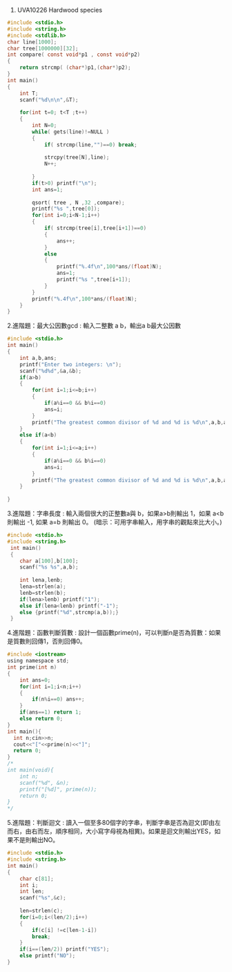 1. UVA10226 Hardwood species 

```C
#include <stdio.h>
#include <string.h>
#include <stdlib.h>
char line[1000];
char tree[1000000][32];
int compare( const void*p1 , const void*p2)
{
	return strcmp( (char*)p1,(char*)p2);
}
int main()
{
	int T;
	scanf("%d\n\n",&T);
	
	for(int t=0; t<T ;t++)
	{
		int N=0;
		while( gets(line)!=NULL )
		{
			if( strcmp(line,"")==0) break;
			
			strcpy(tree[N],line);
			N++;
			
		}
		if(t>0) printf("\n");
		int ans=1;
	
		qsort( tree , N ,32 ,compare);
		printf("%s ",tree[0]);
		for(int i=0;i<N-1;i++)
		{
			if( strcmp(tree[i],tree[i+1])==0)
			{
				ans++;
			}
			else
			{
				printf("%.4f\n",100*ans/(float)N);
				ans=1;
				printf("%s ",tree[i+1]);
			}
		}
		printf("%.4f\n",100*ans/(float)N);
	}
}
```
2.進階題：最大公因數gcd : 輸入二整數 a b，輸出a b最大公因數 

```C
#include <stdio.h>
int main()
{
	int a,b,ans;
	printf("Enter two integers: \n");
	scanf("%d%d",&a,&b);
	if(a>b)
	{
		for(int i=1;i<=b;i++)
		{
			if(a%i==0 && b%i==0) 
			ans=i;
		}
		printf("The greatest common divisor of %d and %d is %d\n",a,b,ans);
	}
	else if(a<b)
	{
		for(int i=1;i<=a;i++)
		{
			if(a%i==0 && b%i==0)
			ans=i;
		}
		printf("The greatest common divisor of %d and %d is %d\n",a,b,ans);
	}
	
}
```
3.進階題：字串長度 : 輸入兩個很大的正整數a與 b，如果a>b則輸出 1，如果 a<b則輸出 -1, 如果 a=b 則輸出 0。 (暗示：可用字串輸入，用字串的觀點來比大小。) 

```C
#include <stdio.h> 
#include <string.h>
 int main()
 {
 	char a[100],b[100];
 	scanf("%s %s",a,b);
 	
 	int lena,lenb;
 	lena=strlen(a);
 	lenb=strlen(b);
 	if(lena>lenb) printf("1");
 	else if(lena<lenb) printf("-1");
 	else {printf("%d",strcmp(a,b));}
 }

```
4.進階題：函數判斷質數 : 設計一個函數prime(n)，可以判斷n是否為質數：如果是質數則回傳1，否則回傳0。 

```C
#include <iostream>
using namespace std;
int prime(int n)
{
	int ans=0;
	for(int i=1;i<n;i++)
	{
		if(n%i==0) ans++;
	}
	if(ans==1) return 1;
	else return 0;
}
int main(){
  int n;cin>>n;
  cout<<"["<<prime(n)<<"]";
  return 0;
}
/*
int main(void){
    int n;
    scanf("%d", &n);
    printf("[%d]", prime(n));
    return 0;
}
*/
```
5.進階題：判斷迴文 : 讀入一個至多80個字的字串，判斷字串是否為迴文(即由左而右，由右而左，順序相同，大小寫字母視為相異)。如果是迴文則輸出YES，如果不是則輸出NO。 

```C
#include <stdio.h>
#include <string.h>
int main()
{
	char c[81];
	int i;
	int len;
	scanf("%s",&c);
	
	len=strlen(c);
	for(i=0;i<(len/2);i++)
	{
		if(c[i] !=c[len-1-i])
		break;
	}
	if(i==(len/2)) printf("YES");
	else printf("NO");
}
```
